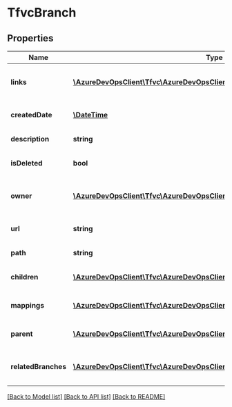 # TfvcBranch

## Properties
Name | Type | Description | Notes
------------ | ------------- | ------------- | -------------
**links** | [**\AzureDevOpsClient\Tfvc\AzureDevOpsClient\Tfvc\Model\ReferenceLinks**](ReferenceLinks.md) | A collection of REST reference links. | [optional] 
**createdDate** | [**\DateTime**](\DateTime.md) | Creation date of the branch. | [optional] 
**description** | **string** | Branch description. | [optional] 
**isDeleted** | **bool** | Is the branch deleted? | [optional] 
**owner** | [**\AzureDevOpsClient\Tfvc\AzureDevOpsClient\Tfvc\Model\IdentityRef**](IdentityRef.md) | Alias or display name of user | [optional] 
**url** | **string** | URL to retrieve the item. | [optional] 
**path** | **string** | Path for the branch. | [optional] 
**children** | [**\AzureDevOpsClient\Tfvc\AzureDevOpsClient\Tfvc\Model\TfvcBranch[]**](TfvcBranch.md) | List of children for the branch. | [optional] 
**mappings** | [**\AzureDevOpsClient\Tfvc\AzureDevOpsClient\Tfvc\Model\TfvcBranchMapping[]**](TfvcBranchMapping.md) | List of branch mappings. | [optional] 
**parent** | [**\AzureDevOpsClient\Tfvc\AzureDevOpsClient\Tfvc\Model\TfvcShallowBranchRef**](TfvcShallowBranchRef.md) | Path of the branch&#39;s parent. | [optional] 
**relatedBranches** | [**\AzureDevOpsClient\Tfvc\AzureDevOpsClient\Tfvc\Model\TfvcShallowBranchRef[]**](TfvcShallowBranchRef.md) | List of paths of the related branches. | [optional] 

[[Back to Model list]](../README.md#documentation-for-models) [[Back to API list]](../README.md#documentation-for-api-endpoints) [[Back to README]](../README.md)


